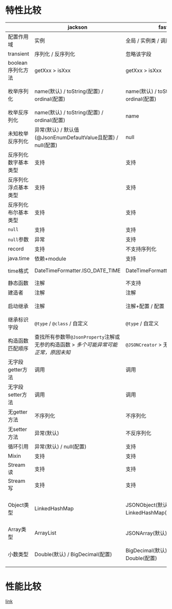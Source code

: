 # 特性比较
| | jackson | fastjson | fastjson2 |
|---|---|---|---|
| 配置作用域 | 实例 | 全局 / 实例类 / 调用 | 全局 / 实例类 / 调用 |
| transient | 序列化 / 反序列化 | 忽略该字段 | 忽略该字段 |
| boolean序列化方法 | getXxx > isXxx | getXxx > isXxx | isXxx > getXxx |
| 枚举序列化 | name(默认) / toString(配置) / ordinal(配置) | name(默认) / toString(配置) / ordinal(配置) | name(默认) / toString(配置) / ordinal(配置) |
| 枚举反序列化 | name(默认) / toString(配置) / ordinal(配置) | name | name |
| 未知枚举反序列化 | 异常(默认) / 默认值(@JsonEnumDefaultValue且配置) / null(配置) | null | null |
| 反序列化数字基本类型 | 支持 | 支持 | 支持 |
| 反序列化浮点基本类型 | 支持 | 支持 | 支持 |
| 反序列化布尔基本类型 | 支持 | 支持 | 支持 |
| `null` | 支持 | 支持 | 支持 |
| `null`参数 | 异常 | 支持 | 支持 |
| record | 支持 | 不支持序列化 | 支持 |
| java.time | 依赖+module | 支持 | 支持 |
| time格式 | DateTimeFormatter.ISO_DATE_TIME | DateTimeFormatter.ISO_DATE_TIME | yyyy-MM-dd HH:mm:ss |
| 静态函数 | 注解 | 不支持 | 不支持 |
| 建造者 | 注解 | 注解 | 注解 |
| 启动继承 | 注解 | 注解+配置 / 配置 | 注解+配置 / 配置(不安全) |
| 继承标识字段 | `@type` / `@class` / 自定义 | `@type` / 自定义 | `@type` / 自定义 |
| 构造函数匹配顺序 | 查找所有参数带`@JsonProperty`注解或无参的构造函数 > _多个可能异常可能正常，原因未知_ | `@JSONCreator` > 无参 > 随机 | `@JSONCreator` > 无参 > 随机 |
| 无字段getter方法 | 调用 | 调用 | 调用 |
| 无字段setter方法 | 调用 | 调用 | 调用 |
| 无getter方法 | 不序列化 | 不序列化 | 不序列化 |
| 无setter方法 | 异常(默认) | 不反序列化 | 不反序列化 |
| 循环引用 | 异常(默认) / null(配置) | 支持 | 异常(默认) |
| Mixin | 支持 | 支持 | 支持 |
| Stream读 | 支持 | 支持 | 支持 |
| Stream写 | 支持 | 支持 | 支持 |
| Object类型 | LinkedHashMap | JSONObject(默认) / LinkedHashMap(配置) | JSONObject(默认) / LinkedHashMap(配置) |
| Array类型 | ArrayList | JSONArray(默认) / ArrayList(配置) | JSONArray(默认) / ArrayList(配置) |
| 小数类型 | Double(默认) / BigDecimal(配置) | BigDecimal(默认) / Float(配置) / Double(配置) | BigDecimal(默认) / Float(配置) / Double(配置) |

# 性能比较
[link](https://github.com/alibaba/fastjson2/wiki/fastjson_benchmark)